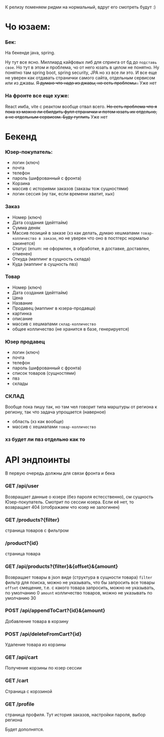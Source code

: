 К релизу поменяем ридми на нормальный, вдруг его смотреть будут :)

# Чо юзаем:
### Бек:
На бекенде java, spring.

Ну тут все ясно. Миллиард кайфовых либ для спринга от бд до `подставь свое`. Но тут в этом и проблема, чо от него юзать в целом не понятно. Ну понятно там spring boot, spring security, JPA но хз все ли это. И все еще не уверен как отдавать странички самого сайта, отдельным сервисом или из джавы. ~~Я думаю что надо из джавы, но есть проблемы..~~ Уже нет

### На фронте все еще хуже:
React имба, vite с реактом вообще отвал всего. ~~Но есть проблема что я пока хз можно ли сбилдить фулл странички и потом юзать их отдельно, а не отдельным сервисом. Буду гуглить~~ Уже нет



# Бекенд

### Юзер-покупатель:
- логин (ключ)
- почта
- телефон
- пароль (шифрованный с фронта)
- Корзина 
- массив с историями заказов (заказы тож сущностями)
- логин сессия (ну так, если времени хватит, хых)

### Заказ
- Номер (ключ)
- Дата создания (дейттайм)
- Сумма деняк
- Массив позиций в заказе (хз как делать, думаю хешмапами `товар-колличество в заказе`, но не уверен что оно в постгерс нормальо закинется)
- Статус (enum: не оформлен, в обработке, в доставке, доставлен, отменен)
- Откуда (маппинг в сущность склада)
- Куда (маппинг в сущность пвз)

### Товар
- Номер (ключ)
- Дата создания (дейттайм)
- Цена
- Название
- Продавец (маппинг в юзера-продавца)
- картинка
- описание
- массив с хешмапами `склад-колличество`
- общее колличество (не хранится в базе, генерируется)

### Юзер продавец
- логин (ключ)
- почта
- телефон
- пароль (шифрованный с фронта)
- список товаров (сущностями)
- пвз
- склады

### СКЛАД
Вообще пока пишу так, но там чел говорит типа марштуры от региона к региону, так что задача упрощается (наверное)
- область (хз как вообще)
- массив с хешмапами `товар-колличество`

### хз будет ли пвз отдельно как то

# API эндпоинты
В первую очередь должны для связи фронта и бека

### GET /api/user
Возвращает данные о юзере (без пароля естесственно), см сущность Юзер-покупатель. 
Смотрит по сессии юзера. Если её нет, то возвращает 404 (отображаем что юзер не залогинен)

### GET /products?{filter}
страница товаров с фильтром

### /product?{id}
страница товара

### GET /api/products?{filter}&{offset}&{amount}
Возвращает товары в json виде (структура в сущности товара)
`filter` фильтр для поиска, можно не указывать, что бы запросить все товары
`offset` смещение, т.е. с какого товара запросить, можно не указывать, по умолчанию 0
`amount` колличество товаров, можно не указывать по умолчанию 30

### POST /api/appendToCart?{id}&{amount}
Добавление товара в корзину

### POST /api/deleteFromCart?{id}
Удаление товара из корзины

### GET /api/cart
Получение корзины по юзер сессии

### GET /cart
Страница с корззиной

### GET /profile
страница профиля. Тут история заказов, настройки пароля, выбор региона



Будет дополнятся.
